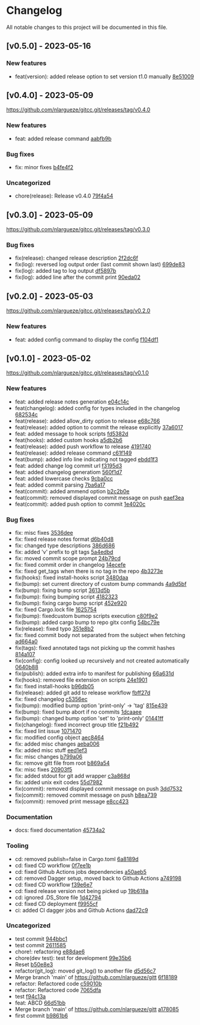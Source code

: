 # Changelog
    
All notable changes to this project will be documented in this file.

## [v0.5.0] - 2023-05-16

### New features

- feat(version): added release option to set version t1.0 manually [8e51009](https://github.com/nlargueze/gitcc.git/commit/8e510093a223f156492585320200c4243d6d96ff)

## [v0.4.0] - 2023-05-09

https://github.com/nlargueze/gitcc.git/releases/tag/v0.4.0

### New features

- feat: added release command [aabfb9b](https://github.com/nlargueze/gitcc.git/commit/aabfb9bb4e21315acc02260d57f430474ac62b4b)

### Bug fixes

- fix: minor fixes [b4fe4f2](https://github.com/nlargueze/gitcc.git/commit/b4fe4f2682b3b865246b14274cb9b2a08061247e)

### Uncategorized

- chore(release): Release v0.4.0 [79f4a54](https://github.com/nlargueze/gitcc.git/commit/79f4a549ddc5d25b74b21bbbc5f13d253370dd12)

## [v0.3.0] - 2023-05-09

https://github.com/nlargueze/gitcc.git/releases/tag/v0.3.0

### Bug fixes

- fix(release): changed release description [2f2dc6f](https://github.com/nlargueze/gitcc.git/commit/2f2dc6f9c21b746ebe7466d3a6f0183e6b04d7e7)
- fix(log): reversed log output order (last commit shown last) [699de83](https://github.com/nlargueze/gitcc.git/commit/699de83d486271b7e4f9c7aa02c1de077549d33d)
- fix(log): added tag to log output [df5897b](https://github.com/nlargueze/gitcc.git/commit/df5897b1c81fab65b0b83fc6465b884d5afeec4c)
- fix(log): added line after the commit print [90eda02](https://github.com/nlargueze/gitcc.git/commit/90eda02d731b808cc5ce656314e543d9365ccb0c)

## [v0.2.0] - 2023-05-03

https://github.com/nlargueze/gitcc.git/releases/tag/v0.2.0

### New features

- feat: added config command to display the config [f104df1](https://github.com/nlargueze/gitcc.git/commit/f104df1ac6e89d647dd284b0e8307d584596eef0)

## [v0.1.0] - 2023-05-02

https://github.com/nlargueze/gitcc.git/releases/tag/v0.1.0

### New features

- feat: added release notes generation [e04c14c](https://github.com/nlargueze/gitcc.git/commit/e04c14cd1c28fc246e7eb140d2fce898dea168ee)
- feat(changelog): added config for types included in the changelog [682534c](https://github.com/nlargueze/gitcc.git/commit/682534cbd1249c407050928e45866eef931a779e)
- feat(release): added allow_dirty option to release [e68c766](https://github.com/nlargueze/gitcc.git/commit/e68c7669bbeb45dbaa7c5ffd6c26f0dac654535b)
- feat(release): added option to commit the release explicitly [37a6017](https://github.com/nlargueze/gitcc.git/commit/37a601726076fd54330454cde1a8b6adb12ba734)
- feat: added message to hook scripts [fd5382d](https://github.com/nlargueze/gitcc.git/commit/fd5382db3e556feef23f08d4aed544602d16a95c)
- feat(hooks): added custom hooks [a5db2b6](https://github.com/nlargueze/gitcc.git/commit/a5db2b6a825305e5cfb450499e7756df578356d6)
- feat(release): added push workflow to release [4191740](https://github.com/nlargueze/gitcc.git/commit/4191740882ac93ea5d95415b55aed8665bbc8203)
- feat(release): added release command [c61f149](https://github.com/nlargueze/gitcc.git/commit/c61f149ae8d3c1cda3ab5eae8100e5b135e32715)
- feat(bump): added info line indicating not tagged [ebdd1f3](https://github.com/nlargueze/gitcc.git/commit/ebdd1f346cf8f47ff14fc6a02345ff3706dd49c8)
- feat: added change log commit url [f3195d3](https://github.com/nlargueze/gitcc.git/commit/f3195d35ad0645ded0f334e044598c452c7bf919)
- feat: added changelog generatiom [560f1d7](https://github.com/nlargueze/gitcc.git/commit/560f1d7cb76d87c0694e7d361f5603a824a12a76)
- feat: added lowercase checks [9cba0cc](https://github.com/nlargueze/gitcc.git/commit/9cba0ccd57060df83c529048286053566ebed0e6)
- feat: added commit parsing [7ba6a17](https://github.com/nlargueze/gitcc.git/commit/7ba6a171fea1d8b87e4da7a30e5441b7ff39996c)
- feat(commit): added ammend option [b2c2b0e](https://github.com/nlargueze/gitcc.git/commit/b2c2b0ee9dbc2c09441dfa47bf71531b5f0185f5)
- feat(commit): removed displayed commit message on push [eaef3ea](https://github.com/nlargueze/gitcc.git/commit/eaef3ea5b4c4bbe25de54dc252a8de0a9db36446)
- feat(commit): added push option to commit [1e4020c](https://github.com/nlargueze/gitcc.git/commit/1e4020ce88eed72c992a212f1d09f449b2888b21)

### Bug fixes

- fix: misc fixes [3536dee](https://github.com/nlargueze/gitcc.git/commit/3536deeaf659465ce0719874f2b5e4eb507bbc31)
- fix: fixed release notes format [d6b40d8](https://github.com/nlargueze/gitcc.git/commit/d6b40d8a356061c61dd80086fc7ed735f7e8d9b4)
- fix: changed type descriptions [386d686](https://github.com/nlargueze/gitcc.git/commit/386d68676ecf40e3ee53dfe5b32094e3d5d1c040)
- fix: added &#x27;v&#x27; prefix to git tags [5a4edbd](https://github.com/nlargueze/gitcc.git/commit/5a4edbd8c1bc303c0b322ae3949daf0b052455c5)
- fix: moved commit scope prompt [24b79cd](https://github.com/nlargueze/gitcc.git/commit/24b79cd1595aef5c74860a3c6cf854e65cb8ad1c)
- fix: fixed commit order in changelog [14ecefe](https://github.com/nlargueze/gitcc.git/commit/14ecefe36f0616dbb98ac7c016851d5af5dc0c47)
- fix: fixed get_tags when there is no tag in the repo [4b3273e](https://github.com/nlargueze/gitcc.git/commit/4b3273eb197499a69c91895f0a686cb1e01b0320)
- fix(hooks): fixed install-hooks script [3480daa](https://github.com/nlargueze/gitcc.git/commit/3480daa99da8839374a568aa34abf2d1c295485b)
- fix(bump): set current directory of custom bump commands [4a9d5bf](https://github.com/nlargueze/gitcc.git/commit/4a9d5bf871448061f21549381e7fdb078f342853)
- fix(bump): fixing bump script [3613d5b](https://github.com/nlargueze/gitcc.git/commit/3613d5b8f593aae0eaab603cc9513ebc0d6106c8)
- fix(bump): fixing bumping script [4182323](https://github.com/nlargueze/gitcc.git/commit/4182323dbadf78c81a3b22d0d799fa7a7bea020d)
- fix(bump): fixing cargo bump script [452e920](https://github.com/nlargueze/gitcc.git/commit/452e920b605ec512d0c1720d01d5deb209496512)
- fix: fixed Cargo.lock file [1625754](https://github.com/nlargueze/gitcc.git/commit/16257542d1ee8159359ce842b45367549c2bdf60)
- fix(bump): fixedcustom bumop scripts execution [c80f9e2](https://github.com/nlargueze/gitcc.git/commit/c80f9e2b2373bd7e27e94eaaebe6633e7908f05e)
- fix(bump): added cargo bump to repo gitx config [54bc79e](https://github.com/nlargueze/gitcc.git/commit/54bc79ea7a08f72e7cf35d21b1c8111fb44abdd9)
- fix(release): fixed typo [351e8b2](https://github.com/nlargueze/gitcc.git/commit/351e8b277eaefab2d6386145e3250a8eeafe9613)
- fix: fixed commit body not separated from the subject when fetching [ad664a0](https://github.com/nlargueze/gitcc.git/commit/ad664a09a140a65173223e265c21f7202ca78f25)
- fix(tags): fixed annotated tags not picking up the commit hashes [814a107](https://github.com/nlargueze/gitcc.git/commit/814a107c7a56985df823bf01a97a024adaf95b2a)
- fix(config): config looked up recursively and not created automatically [0640b88](https://github.com/nlargueze/gitcc.git/commit/0640b882c2cfff4d85268438b89ede8a05d0d8eb)
- fix(publish): added extra info to manifest for publishing [66a631d](https://github.com/nlargueze/gitcc.git/commit/66a631d2c0094d54a8bc2144283d8fcfb3829e61)
- fix(hooks): removed file extension on scripts [24e1901](https://github.com/nlargueze/gitcc.git/commit/24e1901f3332dc3d7aa86f5a5799cfdd4897b248)
- fix: fixed install-hooks [b96db05](https://github.com/nlargueze/gitcc.git/commit/b96db05851ea2a3581a37d7460f609860cb2032c)
- fix(release): added git add to release workflow [fbff27d](https://github.com/nlargueze/gitcc.git/commit/fbff27d0f6573514f341192c57faf4146da804ee)
- fix: fixed changelog [c5356ec](https://github.com/nlargueze/gitcc.git/commit/c5356ecf6747b95622468da90d2700299c27a1a9)
- fix(bump): modified bump option &#x27;print-only&#x27; -&gt; &#x27;tag&#x27; [815e439](https://github.com/nlargueze/gitcc.git/commit/815e4390e0bd14436f06496cfc383e3fdd74f4ef)
- fix(bump): fixed bump abort if no commits [1dcaaee](https://github.com/nlargueze/gitcc.git/commit/1dcaaeeb0c233a63f2bcecad587cc0aa4ab8189a)
- fix(bump): changed bump option &#x27;set&#x27; to &#x27;print-only&#x27; [01441ff](https://github.com/nlargueze/gitcc.git/commit/01441ffdd7750f879ee7209ed6a8804ff29675e5)
- fix(changelog): fixed incorrect group title [f21b492](https://github.com/nlargueze/gitcc.git/commit/f21b4926e4b0fc2a9cb3e7718bbe1bbdadf563c3)
- fix: fixed lint issue [1071470](https://github.com/nlargueze/gitcc.git/commit/1071470fda7e26a005194c415ab5021cf763e35c)
- fix: modified config object [aec8464](https://github.com/nlargueze/gitcc.git/commit/aec84640d7349d82958fd442912d57a87a3e9bec)
- fix: added misc changes [aeba006](https://github.com/nlargueze/gitcc.git/commit/aeba0061f8f31bea84068fc45afa34d6cb85a561)
- fix: added misc stuff [eed1ef3](https://github.com/nlargueze/gitcc.git/commit/eed1ef301ca9edd4cea2ebcbbbc06a25e37d5ddf)
- fix: misc changes [b799a06](https://github.com/nlargueze/gitcc.git/commit/b799a06fbbd0adbc1a5248c27c25816a7557fca4)
- fix: remove gitt file from root [b869a54](https://github.com/nlargueze/gitcc.git/commit/b869a54446ca1a46d377113b0b8edacc82747bae)
- fix: misc fixes [20903f5](https://github.com/nlargueze/gitcc.git/commit/20903f5d49378822dcbdcd5d3a1f59c8ad627179)
- fix: added stdout for git add wrapper [c3a868d](https://github.com/nlargueze/gitcc.git/commit/c3a868da0762255a6090daabb69ca86c8ef73785)
- fix: added unix exit codes [55d7982](https://github.com/nlargueze/gitcc.git/commit/55d7982fccb748b2291877053817a2c6d2387d8b)
- fix(commit): removed displayed commit message on push [3dd7532](https://github.com/nlargueze/gitcc.git/commit/3dd7532b9225bc5bbc183904999589c15a7762d5)
- fix(commit): removed commit message on push [b8ea739](https://github.com/nlargueze/gitcc.git/commit/b8ea739cc4bdc1096f3f203d0a2c14d3bf7f776c)
- fix(commit): removed print message [e8cc423](https://github.com/nlargueze/gitcc.git/commit/e8cc423394d4e677c6ecb8e43c76819505db5082)

### Documentation

- docs: fixed documentation [45734a2](https://github.com/nlargueze/gitcc.git/commit/45734a2e382597ce5784c81a9ea1fac43f84c224)

### Tooling

- cd: removed publish&#x3D;false in Cargo.toml [6a8189d](https://github.com/nlargueze/gitcc.git/commit/6a8189d7d3f39dd3f01918713078c8f96bb49254)
- cd: fixed CD workflow [0f7ee1b](https://github.com/nlargueze/gitcc.git/commit/0f7ee1b23fc5176df706a1483c52cd8e0162a05f)
- cd: fixed Github Actions jobs dependencies [a50aeb5](https://github.com/nlargueze/gitcc.git/commit/a50aeb5f8fd875fcbc988c62092745f53d1fb5e1)
- cd: removed Dagger setup, moved back to Github Actions [a749198](https://github.com/nlargueze/gitcc.git/commit/a749198717ab740efc3760e77352cf1660d95bb3)
- cd: fixed CD workflow [f39e6e7](https://github.com/nlargueze/gitcc.git/commit/f39e6e7760107a9977f83fc94b5e466be2abf5fb)
- cd: fixed release version not being picked up [19b618a](https://github.com/nlargueze/gitcc.git/commit/19b618a9a23b4c41c2f5a2899f24e688eee0dbec)
- cd: ignored .DS_Store file [1d42794](https://github.com/nlargueze/gitcc.git/commit/1d42794ce7b9ba6ea28189750c2e72c5bce704f4)
- cd: fixed CD deployment [f9955cf](https://github.com/nlargueze/gitcc.git/commit/f9955cf5dd0d7c632fb52e9120e403d2d4336324)
- ci: added CI dagger jobs and Github Actions [dad72c9](https://github.com/nlargueze/gitcc.git/commit/dad72c91752280a87a2aa6b746fe2753c0384a5d)

### Uncategorized

- test commit [944bbc1](https://github.com/nlargueze/gitcc.git/commit/944bbc1c13ce24213f1462dc8bf5d268892b736c)
- test commit [2611585](https://github.com/nlargueze/gitcc.git/commit/2611585feb89972debfc57b32ac5c321183c7270)
- chore!: refactoring [e88dae6](https://github.com/nlargueze/gitcc.git/commit/e88dae6d48fd85b094f58eab029a883969436101)
- chore(dev test): test for development [99e35b6](https://github.com/nlargueze/gitcc.git/commit/99e35b6af06f4062d754bb26a48cff24059666a6)
- Reset [b50e8e3](https://github.com/nlargueze/gitcc.git/commit/b50e8e3bc80023aff94a46e0d584b8029acf7785)
- refactor(git_log): moved git_log() to another file [d5d56c7](https://github.com/nlargueze/gitcc.git/commit/d5d56c7b4d214741a421499a0e9ecae50a481c47)
- Merge branch &#x27;main&#x27; of https://github.com/nlargueze/gitt [6f18189](https://github.com/nlargueze/gitcc.git/commit/6f181890f59c6a513adbb941bac8d018e2514082)
- refactor: Refactored code [c59010b](https://github.com/nlargueze/gitcc.git/commit/c59010b3545d67aaa399a3e14caf63375990dccd)
- refactor: Refactored code [7065dfa](https://github.com/nlargueze/gitcc.git/commit/7065dfa1096ed172af9499fff75fff66e354ae22)
- test [f94c13a](https://github.com/nlargueze/gitcc.git/commit/f94c13afa981a598243cc471666b64febdd4c5a8)
- feat: ABCD [66d51bb](https://github.com/nlargueze/gitcc.git/commit/66d51bbcfc9a85ea1c3f15d30b0e5031afe9b21c)
- Merge branch &#x27;main&#x27; of https://github.com/nlargueze/gitt [a178085](https://github.com/nlargueze/gitcc.git/commit/a178085eb233fa59f411b627d5f0e822ae5c157b)
- first commit [b9861b6](https://github.com/nlargueze/gitcc.git/commit/b9861b644673c21ab5718ca3c411299b51da99e0)

